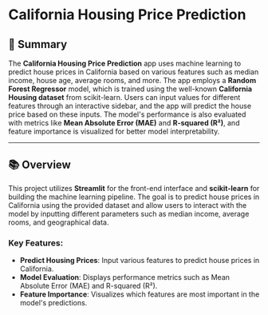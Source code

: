 # California Housing Price Prediction

## 📑 Summary
The **California Housing Price Prediction** app uses machine learning to predict house prices in California based on various features such as median income, house age, average rooms, and more. The app employs a **Random Forest Regressor** model, which is trained using the well-known **California Housing dataset** from scikit-learn. Users can input values for different features through an interactive sidebar, and the app will predict the house price based on these inputs. The model's performance is also evaluated with metrics like **Mean Absolute Error (MAE)** and **R-squared (R²)**, and feature importance is visualized for better model interpretability.

---

## 📚 Overview
This project utilizes **Streamlit** for the front-end interface and **scikit-learn** for building the machine learning pipeline. The goal is to predict house prices in California using the provided dataset and allow users to interact with the model by inputting different parameters such as median income, average rooms, and geographical data.

### Key Features:
- **Predict Housing Prices**: Input various features to predict house prices in California.
- **Model Evaluation**: Displays performance metrics such as Mean Absolute Error (MAE) and R-squared (R²).
- **Feature Importance**: Visualizes which features are most important in the model's predictions.
